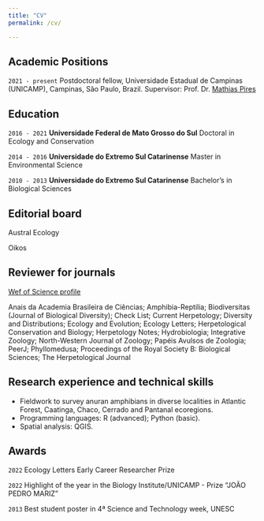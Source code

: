 ```yaml
---
title: "CV"
permalink: /cv/

---
```


## Academic Positions

`2021 - present`
Postdoctoral fellow, Universidade Estadual de Campinas (UNICAMP), Campinas, São
Paulo, Brazil. 
Supervisor: Prof. Dr. [Mathias Pires](http://www.mathiasmpires.net.br/)

## Education

`2016 - 2021`
__Universidade Federal de Mato Grosso do Sul__
Doctoral in Ecology and Conservation

`2014 - 2016`
__Universidade do Extremo Sul Catarinense__
Master in Environmental Science

`2010 - 2013`
__Universidade do Extremo Sul Catarinense__
Bachelor’s in Biological Sciences

## Editorial board

Austral Ecology

Oikos


## Reviewer for journals
[Wef of Science profile](https://www.webofscience.com/wos/author/record/359730)

Anais da Academia Brasileira de Ciências; Amphibia-Reptilia; Biodiversitas (Journal of Biological Diversity); Check List; 
Current Herpetology; Diversity and Distributions; Ecology and Evolution; Ecology Letters; Herpetological Conservation and Biology; Herpetology Notes; Hydrobiologia; Integrative Zoology; North-Western Journal of Zoology; Papéis Avulsos de Zoologia; PeerJ; Phyllomedusa; Proceedings of the Royal Society B: Biological Sciences; The Herpetological Journal


## Research experience and technical skills
- Fieldwork to survey anuran amphibians in diverse localities in Atlantic Forest, Caatinga, Chaco, Cerrado and Pantanal ecoregions.
- Programming languages: R (advanced); Python (basic).
- Spatial analysis: QGIS. 


## Awards

`2022`
 Ecology Letters Early Career Researcher Prize
 
`2022`
 Highlight of the year in the Biology Institute/UNICAMP - Prize “JOÃO PEDRO MARIZ”

`2013`
Best student poster in 4ª Science and Technology week, UNESC 




<!-- ### Footer

Last updated: May 2020 -->

